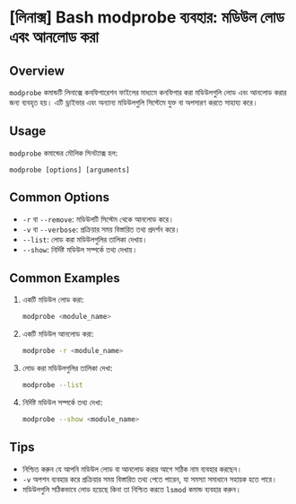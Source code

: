 # [লিনাক্স] Bash modprobe ব্যবহার: মডিউল লোড এবং আনলোড করা

## Overview
`modprobe` কমান্ডটি লিনাক্সে কনফিগারেশন ফাইলের মাধ্যমে কনফিগার করা মডিউলগুলি লোড এবং আনলোড করার জন্য ব্যবহৃত হয়। এটি ড্রাইভার এবং অন্যান্য মডিউলগুলি সিস্টেমে যুক্ত বা অপসারণ করতে সাহায্য করে।

## Usage
`modprobe` কমান্ডের মৌলিক সিনট্যাক্স হল:

```
modprobe [options] [arguments]
```

## Common Options
- `-r` বা `--remove`: মডিউলটি সিস্টেম থেকে আনলোড করে।
- `-v` বা `--verbose`: প্রক্রিয়ার সময় বিস্তারিত তথ্য প্রদর্শন করে।
- `--list`: লোড করা মডিউলগুলির তালিকা দেখায়।
- `--show`: নির্দিষ্ট মডিউল সম্পর্কে তথ্য দেখায়।

## Common Examples
1. একটি মডিউল লোড করা:
   ```bash
   modprobe <module_name>
   ```

2. একটি মডিউল আনলোড করা:
   ```bash
   modprobe -r <module_name>
   ```

3. লোড করা মডিউলগুলির তালিকা দেখা:
   ```bash
   modprobe --list
   ```

4. নির্দিষ্ট মডিউল সম্পর্কে তথ্য দেখা:
   ```bash
   modprobe --show <module_name>
   ```

## Tips
- নিশ্চিত করুন যে আপনি মডিউল লোড বা আনলোড করার আগে সঠিক নাম ব্যবহার করছেন।
- `-v` অপশন ব্যবহার করে প্রক্রিয়ার সময় বিস্তারিত তথ্য পেতে পারেন, যা সমস্যা সমাধানে সহায়ক হতে পারে।
- মডিউলগুলি সঠিকভাবে লোড হয়েছে কিনা তা নিশ্চিত করতে `lsmod` কমান্ড ব্যবহার করুন।